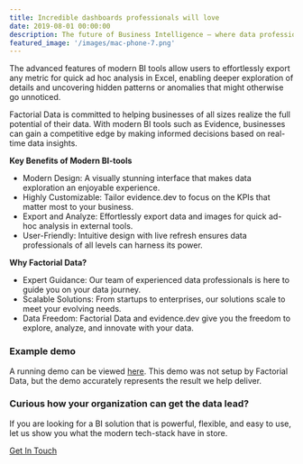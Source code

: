 ```yaml
---
title: Incredible dashboards professionals will love
date: 2019-08-01 00:00:00
description: The future of Business Intelligence – where data professionals thrive, and insights come to life. A beautiful and modern BI tool designed with data professionals in mind.
featured_image: '/images/mac-phone-7.png'
---
```


The advanced features of modern BI tools allow users to effortlessly export any metric for quick ad hoc analysis in Excel, enabling deeper exploration of details and uncovering hidden patterns or anomalies that might otherwise go unnoticed.

Factorial Data is committed to helping businesses of all sizes realize the full potential of their data. With modern BI tools such as Evidence, businesses can gain a competitive edge by making informed decisions based on real-time data insights.

**Key Benefits of Modern BI-tools**

* Modern Design: A visually stunning interface that makes data exploration an enjoyable experience.
* Highly Customizable: Tailor evidence.dev to focus on the KPIs that matter most to your business.
* Export and Analyze: Effortlessly export data and images for quick ad-hoc analysis in external tools.
* User-Friendly: Intuitive design with live refresh ensures data professionals of all levels can harness its power.

**Why Factorial Data?**

* Expert Guidance: Our team of experienced data professionals is here to guide you on your data journey.
* Scalable Solutions: From startups to enterprises, our solutions scale to meet your evolving needs.
* Data Freedom: Factorial Data and evidence.dev give you the freedom to explore, analyze, and innovate with your data.

### Example demo
A running demo can be viewed [here](https://northstar-report.netlify.app/). This demo was not setup by Factorial Data, but the demo accurately represents the result we help deliver. 


### Curious how your organization can get the data lead?

If you are looking for a BI solution that is powerful, flexible, and easy to use, let us show you what the modern tech-stack have in store. 

<a href="#" class="header__cta button--fill contact-trigger js-contact">Get In Touch</a>